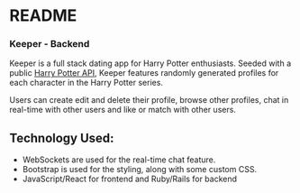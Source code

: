 # README
### Keeper - Backend

Keeper is a full stack dating app for Harry Potter enthusiasts. Seeded with a public [Harry Potter API](https://www.potterapi.com/), 
Keeper features randomly generated profiles for each character in the Harry Potter series.

Users can create edit and delete their profile, browse other profiles, chat in real-time with other users 
and like or match with other users.


## Technology Used:
- WebSockets are used for the real-time chat feature.
- Bootstrap is used for the styling, along with some custom CSS.
- JavaScript/React for frontend and Ruby/Rails for backend
